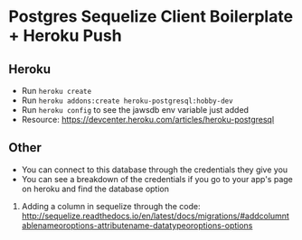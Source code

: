# Postgres Sequelize Client Boilerplate + Heroku Push

<h2>Heroku</h2>

* Run ```heroku create```
* Run ```heroku addons:create heroku-postgresql:hobby-dev```
* Run ```heroku config``` to see the jawsdb env variable just added
* Resource: https://devcenter.heroku.com/articles/heroku-postgresql

<h2>Other</h2>

* You can connect to this database through the credentials they give you
* You can see a breakdown of the credentials if you go to your app's page on heroku and find the database option


1. Adding a column in sequelize through the code: http://sequelize.readthedocs.io/en/latest/docs/migrations/#addcolumntablenameoroptions-attributename-datatypeoroptions-options